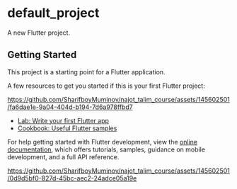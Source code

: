 # default_project

A new Flutter project.

## Getting Started

This project is a starting point for a Flutter application.

A few resources to get you started if this is your first Flutter project:


https://github.com/SharifboyMuminov/najot_talim_course/assets/145602501/fa6dae1e-9a04-404d-b194-7d6a978ffbd7


- [Lab: Write your first Flutter app](https://docs.flutter.dev/get-started/codelab)
- [Cookbook: Useful Flutter samples](https://docs.flutter.dev/cookbook)

For help getting started with Flutter development, view the
[online documentation](https://docs.flutter.dev/), which offers tutorials,
samples, guidance on mobile development, and a full API reference.


https://github.com/SharifboyMuminov/najot_talim_course/assets/145602501/0d9d5bf0-827d-45bc-aec2-24adce05a19e


